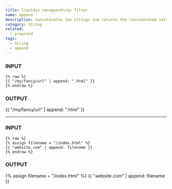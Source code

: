 ```yaml
---
title: liquidjs <q>append</q> filter
name: append
description: Concatenates two strings and returns the concatenated value.
category: String
related:
  - preprend
tags:
  - String
  - append
---
```


### INPUT
```liquid
{% raw %}
{{ "/my/fancy/url" | append: ".html" }}
{% endraw %}
```

### OUTPUT
{{ "/my/fancy/url" | append: ".html" }}
<!-- Output: "/my/fancy/url.html" -->

---

### INPUT
```liquid
{% raw %}
{% assign filename = "/index.html" %}
{{ "website.com" | append: filename }}
{% endraw %}
```

### OUTPUT
{% assign filename = "/index.html" %}
{{ "website.com" | append: filename }}
<!-- Output: "website.com/index.html" -->

